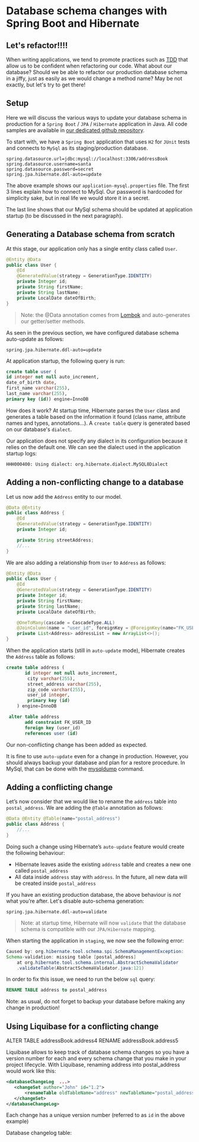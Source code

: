 # Database schema changes with Spring Boot and Hibernate

## Let's refactor!!!!

When writing applications, we tend to promote practices such as [TDD](https://en.wikipedia.org/wiki/Test-driven_development) that allow us to be confident when refactoring our code. 
What about our database? Should we be able to refactor our production database schema in a jiffy, just as easily as we would change a method name? May be not exactly, but let's try to get there!

## Setup

Here we will discuss the various ways to update your database schema in production for a `Spring Boot` / `JPA` / `Hibernate` application in Java.
All code samples are available in [our dedicated github repository](https://github.com/michaelisvy/java-db-schema-updates).

To start with, we have a `Spring Boot` application that uses `H2` for `JUnit` tests and connects to `MySql` as its staging/production database. 

```.properties
spring.datasource.url=jdbc:mysql://localhost:3306/addressBook
spring.datasource.username=santa
spring.datasource.password=secret
spring.jpa.hibernate.ddl-auto=update
```

The above example shows our `application-mysql.properties` file. 
The first 3 lines explain how to connect to MySql. Our password is hardcoded for simplicity sake, but in real life we would store it in a secret.

The last line shows that our MySql schema should be updated at application startup (to be discussed in the next paragraph). 


## Generating a Database schema from scratch

At this stage, our application only has a single entity class called `User`.

```java
@Entity @Data
public class User {
    @Id
    @GeneratedValue(strategy = GenerationType.IDENTITY)
    private Integer id;
    private String firstName;
    private String lastName;
    private LocalDate dateOfBirth;
}
```
> Note: the @Data annotation comes from [Lombok](https://projectlombok.org/) and auto-generates our getter/setter methods.

As seen in the previous section, we have configured database schema auto-update as follows:

```.properties
spring.jpa.hibernate.ddl-auto=update
```

At application startup, the following query is run:

```sql
create table user (
id integer not null auto_increment, 
date_of_birth date, 
first_name varchar(255), 
last_name varchar(255), 
primary key (id)) engine=InnoDB
```

How does it work? At startup time, Hibernate parses the `User` class and generates a table based on the information it found (class name, attribute names and types, annotations…).
A `create table` query is generated based on our database's `dialect`.

Our application does not specify any dialect in its configuration because it relies on the default one. We can see the dialect used in the application startup logs:
```
HHH000400: Using dialect: org.hibernate.dialect.MySQL8Dialect
```

## Adding a non-conflicting change to a database
Let us now add the `Address` entity to our model.

```java
@Data @Entity
public class Address {
    @Id
    @GeneratedValue(strategy = GenerationType.IDENTITY)
    private Integer id;

    private String streetAddress;
    //...
}
```

We are also adding a relationship from `User` to `Address` as follows:

```java
@Entity @Data
public class User {
    @Id
    @GeneratedValue(strategy = GenerationType.IDENTITY)
    private Integer id;
    private String firstName;
    private String lastName;
    private LocalDate dateOfBirth;

    @OneToMany(cascade = CascadeType.ALL)
    @JoinColumn(name = "user_id", foreignKey = @ForeignKey(name="FK_USER_ID"))
    private List<Address> addressList = new ArrayList<>();
}
```

When the application starts (still in `auto-update` mode), Hibernate creates the `Address` table as follows:

```sql
create table address (
       id integer not null auto_increment,
        city varchar(255),
        street_address varchar(255),
        zip_code varchar(255),
        user_id integer,
        primary key (id)
    ) engine=InnoDB

 alter table address 
       add constraint FK_USER_ID 
       foreign key (user_id) 
       references user (id)
```

Our non-conflicting change has been added as expected. 

It is fine to use `auto-update` even for a change in production. However, you should always backup your database and plan for a restore procedure. In MySql, that can be done with the [mysqldump](https://www.thegeekstuff.com/2008/09/backup-and-restore-mysql-database-using-mysqldump/) command.

## Adding a conflicting change
Let’s now consider that we would like to rename the `address` table into `postal_address`. We are adding the `@Table` annotation as follows:

```java
@Data @Entity @Table(name="postal_address")
public class Address {
    //...
}
```

Doing such a change using Hibernate’s `auto-update` feature would create the following behaviour:
* Hibernate leaves aside the existing `address` table and creates a new one called `postal_address`
* All data inside `address` stay with `address`. In the future, all new data will be created inside `postal_address`

If you have an existing production database, the above behaviour is *not* what you’re after. 
Let's disable auto-schema generation: 

```.properties
spring.jpa.hibernate.ddl-auto=validate
```

> Note: at startup time, Hibernate will now `validate` that the database schema is compatible with our `JPA/Hibernate` mapping. 

When starting the application in `staging`, we now see the following error:

```java
Caused by: org.hibernate.tool.schema.spi.SchemaManagementException: 
Schema-validation: missing table [postal_address]
	at org.hibernate.tool.schema.internal.AbstractSchemaValidator
    .validateTable(AbstractSchemaValidator.java:121)
```

In order to fix this issue, we need to run the below `sql` query:
```sql
RENAME TABLE address to postal_address
```

Note: as usual, do not forget to backup your database before making any change in production!


## Using Liquibase for a conflicting change
 ALTER TABLE addressBook.address4 RENAME addressBook.address5

Liquibase allows to keep track of database schema changes so you have a version number for each and every schema change that you make in your project lifecycle. 
With Liquibase, renaming address into postal_address would work like this:

```xml
<databaseChangeLog  ...>
   <changeSet author="John" id="1.2">
       <renameTable oldTableName="address" newTableName="postal_address" />
   </changeSet>
</databaseChangeLog>
```

Each change has a unique version number (referred to as `id` in the above example)

Database changelog table:
